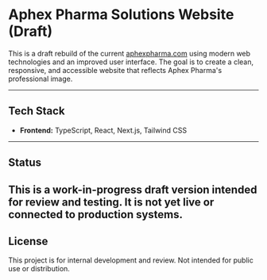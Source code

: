 # Aphex Pharma Solutions Website (Draft)

This is a draft rebuild of the current [aphexpharma.com](https://aphexpharma.com) using modern web technologies and an improved user interface. The goal is to create a clean, responsive, and accessible website that reflects Aphex Pharma's professional image.

---

## Tech Stack

- **Frontend:** TypeScript, React, Next.js, Tailwind CSS  

---

## Status

This is a work-in-progress draft version intended for review and testing. It is not yet live or connected to production systems.
---

## License

This project is for internal development and review. Not intended for public use or distribution.